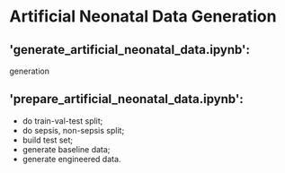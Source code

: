 # Artificial Neonatal Data Generation

## 'generate_artificial_neonatal_data.ipynb':
 generation

## 'prepare_artificial_neonatal_data.ipynb':
* do train-val-test split;
* do sepsis, non-sepsis split;
* build test set;
* generate baseline data;
* generate engineered data.